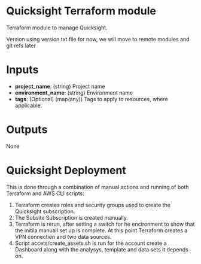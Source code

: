 # Quicksight Terraform module

Terraform module to manage Quicksight.

Version using version.txt file for now, we will move to remote modules and git refs later

# Inputs
- **project_name**: (string) Project name
- **environment_name**: (string) Environment name
- **tags**: (Optional) (map(any)) Tags to apply to resources, where applicable.

# Outputs

None

# Quicksight Deployment
This is done through a combination of manual actions and running of both Terraform and AWS CLI scripts:

1. Terraform creates roles and security groups used to create the Quicksight subscription.
2. The Subsite Subscription is created manually.
3. Terraform is rerun, after setting a switch for he encironment to show that the initila manuall set up is complete. At this point Terraform creates a VPN connection and two data sources.
4. Script accets/create_assets.sh is run for the account create a Dashboard along with the analysys, template and data sets it depends on.

